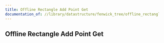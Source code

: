 ```yaml
---
title: Offline Rectangle Add Point Get
documentation_of: //library/datastructure/fenwick_tree/offline_rectangle_add_point_get.hpp
---
```

## Offline Rectangle Add Point Get
